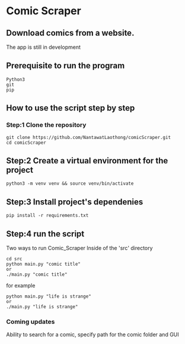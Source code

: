 # Comic Scraper 

## Download comics from a website. 

The app is still in development 

## Prerequisite to run the program
	Python3
	git
	pip 
	

## How to use the script step by step 
### Step:1 Clone the repository
	git clone https://github.com/NantawatLaothong/comicScraper.git
	cd comicScraper

## Step:2 Create a virtual environment for the project
	python3 -m venv venv && source venv/bin/activate

## Step:3 Install project's dependenies
	pip install -r requirements.txt 

## Step:4 run the script
Two ways to run Comic_Scraper 
Inside of the 'src' directory
	
	cd src 
	python main.py "comic title"
	or 
	./main.py "comic title"
for example

	python main.py "life is strange"
	or 
	./main.py "life is strange"


### Coming updates
Ability to search for a comic, specify path for the comic folder and GUI 
    